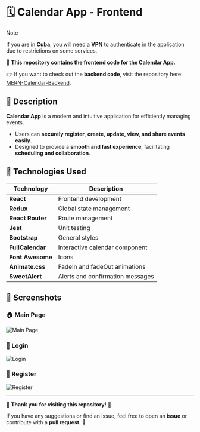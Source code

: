 # 🗓️ Calendar App - Frontend

>[!NOTE]
>If you are in **Cuba**, you will need a **VPN** to authenticate in the application due to restrictions on some services.

🚀 **This repository contains the frontend code for the Calendar App.**

👉 If you want to check out the **backend code**, visit the repository here: [MERN-Calendar-Backend](https://github.com/T0N1-Dev/MERN-Calendar-Backend).

## 📌 Description
**Calendar App** is a modern and intuitive application for efficiently managing events.

- Users can **securely register**, **create, update, view, and share events easily**.
- Designed to provide a **smooth and fast experience**, facilitating **scheduling and collaboration**.

## 🚀 Technologies Used

| Technology      | Description |
|----------------|------------|
| **React**      | Frontend development |
| **Redux**      | Global state management |
| **React Router** | Route management |
| **Jest**       | Unit testing |
| **Bootstrap**  | General styles |
| **FullCalendar** | Interactive calendar component |
| **Font Awesome** | Icons |
| **Animate.css** | FadeIn and fadeOut animations |
| **SweetAlert** | Alerts and confirmation messages |

## 📸 Screenshots

### 🏠 Main Page
![Main Page](https://res.cloudinary.com/dmfs1od9n/image/upload/v1740682204/CalendarApp_-_Principal_Page_ixk6x2.png)

### 🔑 Login
![Login](https://res.cloudinary.com/dmfs1od9n/image/upload/v1740685353/CalendarApp_-Login_ft0oyu.png)

### 📝 Register
![Register](https://res.cloudinary.com/dmfs1od9n/image/upload/v1740685352/CalendarApp_-Register_xigwln.png)

---

📌 **Thank you for visiting this repository!** 🚀

If you have any suggestions or find an issue, feel free to open an **issue** or contribute with a **pull request**. 🙌
